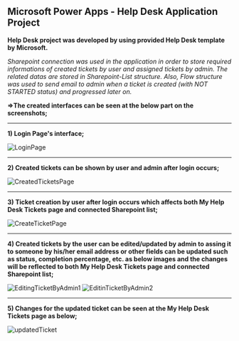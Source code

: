 ## Microsoft Power Apps - Help Desk Application Project

**Help Desk project was developed by using provided Help Desk template by Microsoft.** 

*Sharepoint connection was used in the application in order to store required informations of  created tickets by user and assigned tickets by admin. The related datas are stored in Sharepoint-List structure. Also, Flow structure was used to send email to admin when a ticket is created (with NOT STARTED status) and progressed later on.*

**=>The created interfaces can be seen at the below part on the screenshots;**

------------------------------------------
**1) Login Page's interface;**

![LoginPage](https://user-images.githubusercontent.com/54003775/210016408-e2a10e59-2c0a-4d7e-9e9b-f34539616c44.PNG)

------------------------------------------
**2) Created tickets can be shown by user and admin after login occurs;**

![CreatedTicketsPage](https://user-images.githubusercontent.com/54003775/210016428-702c10a1-5f8a-46fe-b30d-0e0993e0ba69.PNG)

------------------------------------------
**3) Ticket creation by user after login occurs which affects both My Help Desk Tickets page and connected Sharepoint list;**

![CreateTicketPage](https://user-images.githubusercontent.com/54003775/210016476-f7900b6e-17b2-4852-84db-3e61b43c3315.PNG)

------------------------------------------

**4) Created tickets by the user can be edited/updated by admin to assing it to someone by his/her email address or other fields can be updated such as status, completion percentage, etc. as below images and the changes will be reflected to both My Help Desk Tickets page and connected Sharepoint list;**

![EditingTicketByAdmin1](https://user-images.githubusercontent.com/54003775/210016660-cd63e1af-3a6a-4b28-852a-9b41fd4ae5dd.PNG)
![EditinTicketByAdmin2](https://user-images.githubusercontent.com/54003775/210017455-81bbb675-f2cf-4317-9afb-2327b907825c.PNG)


------------------------------------------
**5) Changes for the updated ticket can be seen at the My Help Desk Tickets page as below;**

![updatedTicket](https://user-images.githubusercontent.com/54003775/210016956-2c7995be-51d6-49b4-a66c-03499a6c3362.PNG)






